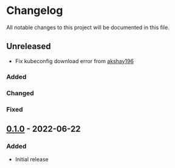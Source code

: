 # Changelog

All notable changes to this project will be documented in this file.

## Unreleased
- Fix kubeconfig download error from [akshay196](https://github.com/akshay196)

### Added
### Changed
### Fixed

## [0.1.0] - 2022-06-22
### Added
- Initial release

[Unreleased]: https://github.com/paralus/cli/compare/v0.1.0...HEAD
[0.1.0]: https://github.com/paralus/cli/releases/tag/v0.1.0

